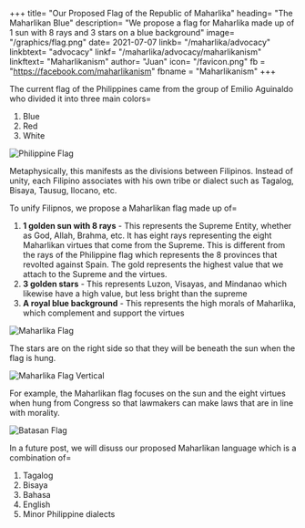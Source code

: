 +++
title= "Our Proposed Flag of the Republic of Maharlika"
heading= "The Maharlikan Blue"
description= "We propose a flag for Maharlika made up of 1 sun with 8 rays and 3 stars on a blue background"
image= "/graphics/flag.png"
date= 2021-07-07
linkb= "/maharlika/advocacy"
linkbtext= "advocacy"
linkf= "/maharlika/advocacy/maharlikanism"
linkftext= "Maharlikanism"
author= "Juan"
icon= "/favicon.png"
fb = "https://facebook.com/maharlikanism"
fbname = "Maharlikanism"
+++


The current flag of the Philippines came from the group of Emilio Aguinaldo who divided it into three main colors=

1. Blue
2. Red
3. White

![Philippine Flag](/photos/flagsky.jpg)

Metaphysically, this manifests as the divisions between Filipinos. Instead of unity, each Filipino associates with his own tribe or dialect such as Tagalog, Bisaya, Tausug, Ilocano, etc. 

To unify Filipnos, we propose a Maharlikan flag made up of=
1. **1 golden sun with 8 rays** - This represents the Supreme Entity, whether as God, Allah, Brahma, etc. It has eight rays representing the eight Maharlikan virtues that come from the Supreme. This is different from the rays of the Philippine flag which represents the 8 provinces that revolted against Spain. The gold represents the highest value that we attach to the Supreme and the virtues.
2. **3 golden stars** - This represents Luzon, Visayas, and Mindanao which likewise have a high value, but less bright than the supreme
3. **A royal blue background** - This represents the high morals of Maharlika, which complement and support the virtues

![Maharlika Flag](/graphics/flag.png)

The stars are on the right side so that they will be beneath the sun when the flag is hung. 

![Maharlika Flag Vertical](/graphics/flagv.png)

For example, the Maharlikan flag focuses on the sun and the eight virtues when hung from Congress so that lawmakers can make laws that are in line with morality. 

![Batasan Flag](/graphics/batasan.jpg)

In a future post, we will disuss our proposed Maharlikan language which is a combination of=

1. Tagalog
2. Bisaya
3. Bahasa
4. English
5. Minor Philippine dialects

